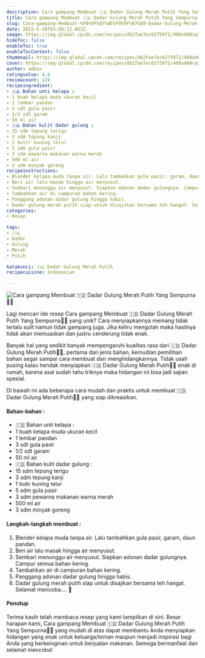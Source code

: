 ```yaml
---
description: Cara gampang Membuat 🇮🇩 Dadar Gulung Merah Putih Yang Sempurna"
title: Cara gampang Membuat 🇮🇩 Dadar Gulung Merah Putih Yang Sempurna
slug: Cara-gampang-Membuat-%F0%9F%87%AE%F0%9F%87%A9-Dadar-Gulung-Merah-Putih-Yang-Sempurna
date: 2022-6-20T03:09:12.063Z
image: https://img-global.cpcdn.com/recipes/db2fae7ec6275971/400x400cq70/photo.jpg
hideToc: false
enableToc: true
enableTocContent: false
thumbnail: https://img-global.cpcdn.com/recipes/db2fae7ec6275971/400x400cq70/photo.jpg
cover: https://img-global.cpcdn.com/recipes/db2fae7ec6275971/400x400cq70/photo.jpg
author: admin
ratingvalue: 4.8
reviewcount: 124
recipeingredient:
- 🇮🇩 Bahan unti kelapa :
- 1 buah kelapa muda ukuran kecil
- 1 lembar pandan
- 3 sdt gula pasir
- 1/2 sdt garam
- 50 ml air
- 🇮🇩 Bahan kulit dadar gulung :
- 15 sdm tepung terigu
- 3 sdm tepung kanji
- 1 butir kuning telur
- 5 sdm gula pasir
- 3 sdm pewarna makanan warna merah
- 500 ml air
- 3 sdm minyak goreng
recipeinstructions:
- Blender kelapa muda tanpa air. Lalu tambahkan gula pasir, garam, daun pandan.
- Beri air lalu masak hingga air menyusut.
- Sembari menunggu air menyusut. Siapkan adonan dadar gulungnya. Campur semua bahan kering.
- Tambahkan air di campuran bahan kering.
- Panggang adonan dadar gulung hingga habis.
- Dadar gulung merah putih siap untuk disajikan bersama teh hangat. Selamat mencoba.... 🥰
categories:
- Resep

tags:
- 🇮🇩
- Dadar
- Gulung
- Merah
- Putih

katakunci: 🇮🇩 Dadar Gulung Merah Putih
recipecuisine: Indonesian

---
```


![Cara gampang Membuat 🇮🇩 Dadar Gulung Merah Putih Yang Sempurna👩‍🍳](https://img-global.cpcdn.com/recipes/db2fae7ec6275971/400x400cq70/photo.jpg)

Lagi mencari ide resep Cara gampang Membuat 🇮🇩 Dadar Gulung Merah Putih Yang Sempurna👩‍🍳 yang unik? Cara menyiapkannya memang tidak terlalu sulit namun tidak gampang juga. Jika keliru mengolah maka hasilnya tidak akan memuaskan dan justru cenderung tidak enak.

Banyak hal yang sedikit banyak mempengaruhi kualitas rasa dari 🇮🇩 Dadar Gulung Merah Putih👩‍🍳, pertama dari jenis bahan, kemudian pemilihan bahan segar sampai cara membuat dan menghidangkannya. Tidak usah pusing kalau hendak menyiapkan 🇮🇩 Dadar Gulung Merah Putih👩‍🍳 enak di rumah, karena asal sudah tahu triknya maka hidangan ini bisa jadi sajian spesial.

Di bawah ini ada beberapa cara mudah dan praktis untuk membuat 🇮🇩 Dadar Gulung Merah Putih👩‍🍳 yang siap dikreasikan.

<!--inarticleads1-->

#### Bahan-bahan :

- 🇮🇩 Bahan unti kelapa :
- 1 buah kelapa muda ukuran kecil
- 1 lembar pandan
- 3 sdt gula pasir
- 1/2 sdt garam
- 50 ml air
- 🇮🇩 Bahan kulit dadar gulung :
- 15 sdm tepung terigu
- 3 sdm tepung kanji
- 1 butir kuning telur
- 5 sdm gula pasir
- 3 sdm pewarna makanan warna merah
- 500 ml air
- 3 sdm minyak goreng

<!--inarticleads2-->

#### Langkah-langkah membuat :

1. Blender kelapa muda tanpa air. Lalu tambahkan gula pasir, garam, daun pandan.
1. Beri air lalu masak hingga air menyusut.
1. Sembari menunggu air menyusut. Siapkan adonan dadar gulungnya. Campur semua bahan kering.
1. Tambahkan air di campuran bahan kering.
1. Panggang adonan dadar gulung hingga habis.
1. Dadar gulung merah putih siap untuk disajikan bersama teh hangat. Selamat mencoba.... 🥰

#### Penutup

Terima kasih telah membaca resep yang kami tampilkan di sini. Besar harapan kami, Cara gampang Membuat 🇮🇩 Dadar Gulung Merah Putih Yang Sempurna👩‍🍳 yang mudah di atas dapat membantu Anda menyiapkan hidangan yang enak untuk keluarga/teman maupun menjadi inspirasi bagi Anda yang berkeinginan untuk berjualan makanan. Semoga bermanfaat dan selamat mencoba!